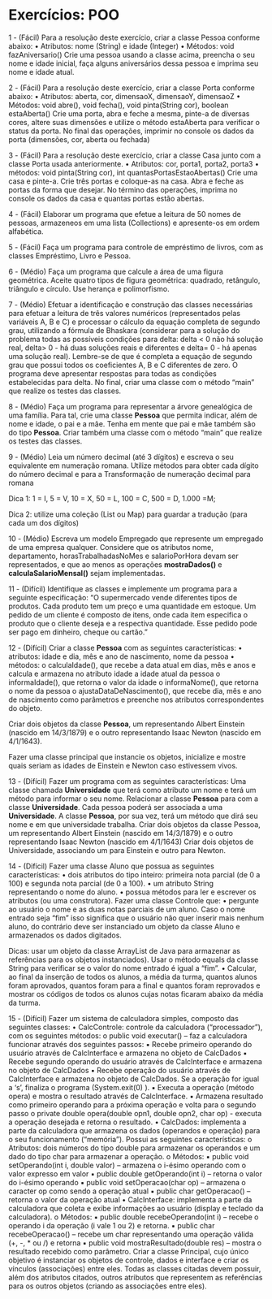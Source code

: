 # Exercícios: POO

1 - (Fácil) Para a resolução deste exercício, criar a classe Pessoa conforme abaixo:
• Atributos: nome (String) e idade (Integer)
• Métodos: void fazAniversario()
Crie uma pessoa usando a classe acima, preencha o seu nome e idade inicial, faça
alguns aniversários dessa pessoa e imprima seu nome e idade atual.

2 - (Fácil) Para a resolução deste exercício, criar a classe Porta conforme abaixo:
• Atributos: aberta, cor, dimensaoX, dimensaoY, dimensaoZ
• Métodos: void abre(), void fecha(), void pinta(String cor), boolean estaAberta()
Crie uma porta, abra e feche a mesma, pinte-a de diversas cores, altere suas dimensões
e utilize o método estaAberta para verificar o status da porta. No final das operações,
imprimir no console os dados da porta (dimensões, cor, aberta ou fechada)

3 - (Fácil) Para a resolução deste exercício, criar a classe Casa junto com a classe Porta
usada anteriormente.
• Atributos: cor, porta1, porta2, porta3
• métodos: void pinta(String cor), int quantasPortasEstaoAbertas()
Crie uma casa e pinte-a. Crie três portas e coloque-as na casa. Abra e feche as portas da
forma que desejar. No término das operações, imprima no console os dados da casa e
quantas portas estão abertas.

4 - (Fácil) Elaborar um programa que efetue a leitura de 50 nomes de pessoas, armazeneos em uma lista (Collections) e apresente-os em ordem alfabética.

5 - (Fácil) Faça um programa para controle de empréstimo de livros, com as classes
Empréstimo, Livro e Pessoa.

6 - (Médio) Faça um programa que calcule a área de uma figura geométrica. Aceite quatro
tipos de figura geométrica: quadrado, retângulo, triângulo e círculo. Use herança e
polimorfismo.

7 - (Médio) Efetuar a identificação e construção das classes necessárias para efetuar a
leitura de três valores numéricos (representados pelas variáveis A, B e C) e processar o
cálculo da equação completa de segundo grau, utilizando a fórmula de Bhaskara
(considerar para a solução do problema todas as possíveis condições para delta: delta < 0 não há solução real, delta> 0 - há duas soluções reais e diferentes e delta= 0 - há
apenas uma solução real). Lembre-se de que é completa a equação de segundo grau que
possui todos os coeficientes A, B e C diferentes de zero. O programa deve apresentar
respostas para todas as condições estabelecidas para delta.
No final, criar uma classe com o método “main” que realize os testes das classes.

8 - (Médio) Faça um programa para representar a árvore genealógica de uma família. Para
tal, crie uma classe **Pessoa** que permita indicar, além de nome e idade, o pai e a mãe.
Tenha em mente que pai e mãe também são do tipo **Pessoa**. Criar também uma classe
com o método “main” que realize os testes das classes.

9 - (Médio) Leia um número decimal (até 3 dígitos) e escreva o seu equivalente em
numeração romana. Utilize métodos para obter cada dígito do número decimal e para a
Transformação de numeração decimal para romana 

Dica 1: 1 = I, 5 = V, 10 = X, 50 = L, 100 = C, 500 = D, 1.000 =M;

Dica 2: utilize uma coleção (List ou Map) para guardar a tradução
(para cada um dos dígitos)

10 - (Médio) Escreva um modelo Empregado que represente um empregado de uma
empresa qualquer. Considere que os atributos nome, departamento,
horasTrabalhadasNoMes e salarioPorHora devam ser representados, e que ao menos as
operações **mostraDados()** e **calculaSalarioMensal()** sejam implementadas.

11 - (Difícil) Identifique as classes e implemente um programa para a seguinte
especificação: “O supermercado vende diferentes tipos de produtos. Cada produto tem
um preço e uma quantidade em estoque. Um pedido de um cliente é composto de itens,
onde cada item especifica o produto que o cliente deseja e a respectiva quantidade. Esse
pedido pode ser pago em dinheiro, cheque ou cartão.”

12 - (Difícil) Criar a classe **Pessoa** com as seguintes características:
• atributos: idade e dia, mês e ano de nascimento, nome da pessoa
• métodos:
o calculaIdade(), que recebe a data atual em dias, mês e anos e calcula e
armazena no atributo idade a idade atual da pessoa
o informaIdade(), que retorna o valor da idade
o informaNome(), que retorna o nome da pessoa
o ajustaDataDeNascimento(), que recebe dia, mês e ano de nascimento como
parâmetros e preenche nos atributos correspondentes do objeto.

Criar dois objetos da classe **Pessoa**, um representando Albert Einstein (nascido em
14/3/1879) e o outro representando Isaac Newton (nascido em 4/1/1643).

Fazer uma classe principal que instancie os objetos, inicialize e mostre quais seriam as idades de
Einstein e Newton caso estivessem vivos.

13 - (Difícil) Fazer um programa com as seguintes características:
Uma classe chamada **Universidade** que terá como atributo um nome e terá um método
para informar o seu nome.
Relacionar a classe **Pessoa** para com a classe **Universidade**. Cada pessoa poderá ser
associada a uma **Universidade**.
A classe **Pessoa**, por sua vez, terá um método que dirá seu nome e em que universidade
trabalha.
Criar dois objetos da classe Pessoa, um representando Albert Einstein (nascido em
14/3/1879) e o outro representando Isaac Newton (nascido em 4/1/1643)
Criar dois objetos de Universidade, associando um para Einstein e outro para Newton.

14 - (Difícil) Fazer uma classe Aluno que possua as seguintes características:
• dois atributos do tipo inteiro: primeira nota parcial (de 0 a 100) e segunda nota
parcial (de 0 a 100).
• um atributo String representando o nome do aluno.
• possua métodos para ler e escrever os atributos (ou uma construtora).
Fazer uma classe Controle que:
• pergunte ao usuário o nome e as duas notas parciais de um aluno. Caso o nome
entrado seja “fim” isso significa que o usuário não quer inserir mais nenhum aluno,
do contrário deve ser instanciado um objeto da classe Aluno e armazenados os
dados digitados. 

Dicas: usar um objeto da classe ArrayList de Java para armazenar
as referências para os objetos instanciados). Usar o método equals da classe
String para verificar se o valor do nome entrado é igual a “fim”.
• Calcular, ao final da inserção de todos os alunos, a média da turma, quantos
alunos foram aprovados, quantos foram para a final e quantos foram reprovados e
mostrar os códigos de todos os alunos cujas notas ficaram abaixo da média da
turma.

15 - (Difícil) Fazer um sistema de calculadora simples, composto das seguintes classes:
• CalcControle: controle da calculadora (“processador”), com os seguintes métodos:
o public void executar() – faz a calculadora funcionar através dos seguintes
passos:
▪ Recebe primeiro operando do usuário através de CalcInterface e
armazena no objeto de CalcDados
▪ Recebe segundo operando do usuário através de CalcInterface e
armazena no objeto de CalcDados
▪ Recebe operação do usuário através de CalcInterface e armazena no
objeto de CalcDados. Se a operação for igual a ‘s’, finaliza o
programa (System.exit(0) ).
▪ Executa a operação (método opera) e mostra o resultado através de
CalcInterface.
▪ Armazena resultado como primeiro operando para a próxima
operação e volta para o segundo passo
o private double opera(double opn1, double opn2, char op) - executa a
operação desejada e retorna o resultado.
• CalcDados: implementa a parte da calculadora que armazena os dados (operandos
e operação) para o seu funcionamento (“memória”). Possui as seguintes
características:
o Atributos: dois números do tipo double para armazenar os operandos e um
dado do tipo char para armazenar a operação.
o Métodos:
▪ public void setOperando(int i, double valor) – armazena o i-ésimo
operando com o valor expresso em valor
▪ public double getOperando(int i) – retorna o valor do i-ésimo
operando
▪ public void setOperacao(char op) – armazena o caracter op como
sendo a operação atual
▪ public char getOperacao() – retorna o valor da operação atual
• CalcInterface: implementa a parte da calculadora que coleta e exibe informações
ao usuário (display e teclado da calculadora).
o Métodos:
▪ public double recebeOperando(int i) – recebe o operando i da
operação (i vale 1 ou 2) e retorna.
▪ public char recebeOperacao() – recebe um char representando uma
operação válida (+, -, * ou /) e retorna
▪ public void mostraResultado(double res) – mostra o resultado
recebido como parâmetro.
Criar a classe Principal, cujo único objetivo é instanciar os objetos de controle, dados e
interface e criar os vínculos (associações) entre eles. Todas as classes citadas devem
possuir, além dos atributos citados, outros atributos que representem as referências para
os outros objetos (criando as associações entre eles).